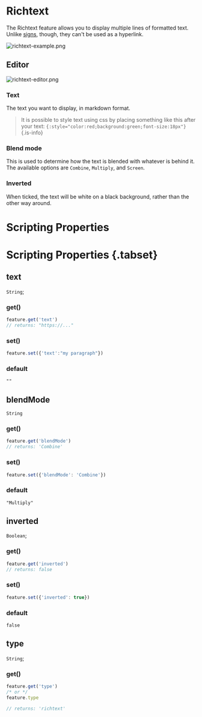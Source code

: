 # Richtext

The Richtext feature allows you to display multiple lines of formatted text. Unlike [signs](https://wiki.cryptovoxels.com/features/sign), though, they can't be used as a hyperlink.

![richtext-example.png](https://wiki.cryptovoxels.com/richtext-example.png)

## Editor

![richtext-editor.png](https://wiki.cryptovoxels.com/richtext-editor.png)

### Text

The text you want to display, in markdown format.
> It is possible to style text using css by placing something like this after your text:   `{:style="color:red;background:green;font-size:18px"}`
{.is-info}

### Blend mode

This is used to determine how the text is blended with whatever is behind it. The available options are `Combine`, `Multiply`, and `Screen`.

### Inverted

When ticked, the text will be white on a black background, rather than the other way around.


# Scripting Properties
# Scripting Properties {.tabset}
## text
`String`; 

### get()

```js
feature.get('text')
// returns: "https://..."
```

### set()

```js
feature.set({'text':"my paragraph"})
```

### default

`""`
## blendMode
`String`

### get()

```js
feature.get('blendMode')
// returns: 'Combine'
```

### set()

```js
feature.set({'blendMode': 'Combine'})
```

### default

`"Multiply"`

## inverted
`Boolean`; 

### get()

```js
feature.get('inverted')
// returns: false
```

### set()

```js
feature.set({'inverted': true})
```

### default

`false`

## type
`String`;

### get()

```js
feature.get('type')
/* or */
feature.type

// returns: 'richtext'
```


